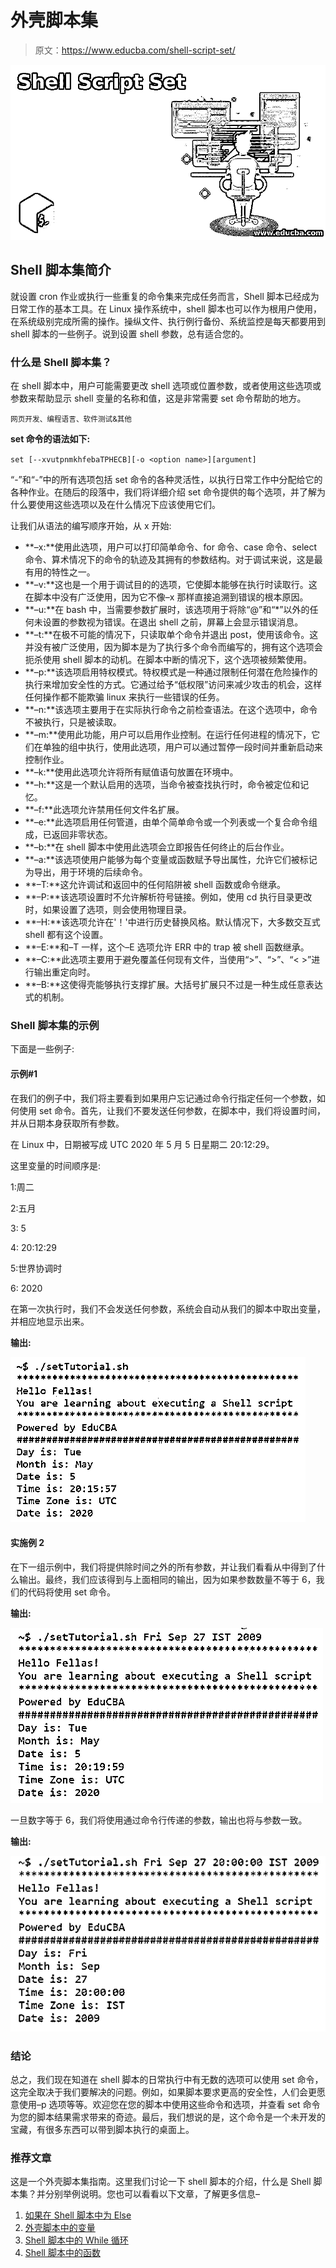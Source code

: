 # 外壳脚本集

> 原文：<https://www.educba.com/shell-script-set/>

![Shell Script Set](img/e6e2df66769162ae069a6b634a3744ac.png)



## Shell 脚本集简介

就设置 cron 作业或执行一些重复的命令集来完成任务而言，Shell 脚本已经成为日常工作的基本工具。在 Linux 操作系统中，shell 脚本也可以作为根用户使用，在系统级别完成所需的操作。操纵文件、执行例行备份、系统监控是每天都要用到 shell 脚本的一些例子。说到设置 shell 参数，总有适合您的。

### 什么是 Shell 脚本集？

在 shell 脚本中，用户可能需要更改 shell 选项或位置参数，或者使用这些选项或参数来帮助显示 shell 变量的名称和值，这是非常需要 set 命令帮助的地方。

<small>网页开发、编程语言、软件测试&其他</small>

**set 命令的语法如下:**

`set [--xvutpnmkhfebaTPHECB][-o <option name>][argument]`

“-”和“-”中的所有选项包括 set 命令的各种灵活性，以执行日常工作中分配给它的各种作业。在随后的段落中，我们将详细介绍 set 命令提供的每个选项，并了解为什么要使用这些选项以及在什么情况下应该使用它们。

让我们从语法的编写顺序开始，从 x 开始:

*   **–x:**使用此选项，用户可以打印简单命令、for 命令、case 命令、select 命令、算术情况下的命令的轨迹及其拥有的参数结构。对于调试来说，这是最有用的特性之一。
*   **–v:**这也是一个用于调试目的的选项，它使脚本能够在执行时读取行。这在脚本中没有广泛使用，因为它不像–x 那样直接追溯到错误的根本原因。
*   **–u:**在 bash 中，当需要参数扩展时，该选项用于将除“@”和“*”以外的任何未设置的参数视为错误。在退出 shell 之前，屏幕上会显示错误消息。
*   **–t:**在极不可能的情况下，只读取单个命令并退出 post，使用该命令。这并没有被广泛使用，因为脚本是为了执行多个命令而编写的，拥有这个选项会扼杀使用 shell 脚本的动机。在脚本中断的情况下，这个选项被频繁使用。
*   **–p:**该选项启用特权模式。特权模式是一种通过限制任何潜在危险操作的执行来增加安全性的方式。它通过给予“低权限”访问来减少攻击的机会，这样任何操作都不能欺骗 linux 来执行一些错误的任务。
*   **–n:**该选项主要用于在实际执行命令之前检查语法。在这个选项中，命令不被执行，只是被读取。
*   **–m:**使用此功能，用户可以启用作业控制。在运行任何进程的情况下，它们在单独的组中执行，使用此选项，用户可以通过暂停一段时间并重新启动来控制作业。
*   **–k:**使用此选项允许将所有赋值语句放置在环境中。
*   **–h:**这是一个默认启用的选项，当命令被查找执行时，命令被定位和记忆。
*   **–f:**此选项允许禁用任何文件名扩展。
*   **–e:**此选项启用任何管道，由单个简单命令或一个列表或一个复合命令组成，已返回非零状态。
*   **–b:**在 shell 脚本中使用此选项会立即报告任何终止的后台作业。
*   **–a:**该选项使用户能够为每个变量或函数赋予导出属性，允许它们被标记为导出，用于环境的后续命令。
*   **–T:**这允许调试和返回中的任何陷阱被 shell 函数或命令继承。
*   **–P:**该选项设置时不允许解析符号链接。例如，使用 cd 执行目录更改时，如果设置了选项，则会使用物理目录。
*   **–H:**该选项允许在'！'中进行历史替换风格。默认情况下，大多数交互式 shell 都有这个设置。
*   **–E:**和–T 一样，这个–E 选项允许 ERR 中的 trap 被 shell 函数继承。
*   **–C:**此选项主要用于避免覆盖任何现有文件，当使用“>”、“>”、“< >”进行输出重定向时。
*   **–B:**这使得壳能够执行支撑扩展。大括号扩展只不过是一种生成任意表达式的机制。

### Shell 脚本集的示例

下面是一些例子:

#### 示例#1

在我们的例子中，我们将主要看到如果用户忘记通过命令行指定任何一个参数，如何使用 set 命令。首先，让我们不要发送任何参数，在脚本中，我们将设置时间，并从日期本身获取所有参数。

在 Linux 中，日期被写成 UTC 2020 年 5 月 5 日星期二 20:12:29。

这里变量的时间顺序是:

1:周二

2:五月

3: 5

4: 20:12:29

5:世界协调时

6: 2020

在第一次执行时，我们不会发送任何参数，系统会自动从我们的脚本中取出变量，并相应地显示出来。

**输出:**

![shell script set 1](img/ad47577e83399c999e72a3a015349d86.png)



#### 实施例 2

在下一组示例中，我们将提供除时间之外的所有参数，并让我们看看从中得到了什么输出。最终，我们应该得到与上面相同的输出，因为如果参数数量不等于 6，我们的代码将使用 set 命令。

**输出:**

![shell script set 2](img/137e86821fffb8077d62109bdded828e.png)



一旦数字等于 6，我们将使用通过命令行传递的参数，输出也将与参数一致。

**输出:**

![use the arguments passed through command line](img/7e1ff9a5bc4611c28a928c09babf5b62.png)



### 结论

总之，我们现在知道在 shell 脚本的日常执行中有无数的选项可以使用 set 命令，这完全取决于我们要解决的问题。例如，如果脚本要求更高的安全性，人们会更愿意使用–p 选项等等。欢迎您在您的脚本中使用这些命令和选项，并查看 set 命令为您的脚本结果需求带来的奇迹。最后，我们想说的是，这个命令是一个未开发的宝藏，有很多东西可以带到脚本执行的桌面上。

### 推荐文章

这是一个外壳脚本集指南。这里我们讨论一下 shell 脚本的介绍，什么是 Shell 脚本集？并分别举例说明。您也可以看看以下文章，了解更多信息–

1.  [如果在 Shell 脚本中为 Else](https://www.educba.com/if-else-in-shell-scripting/)
2.  [外壳脚本中的变量](https://www.educba.com/variables-in-shell-scripting/)
3.  [Shell 脚本中的 While 循环](https://www.educba.com/while-loop-in-shell-scripting/)
4.  [Shell 脚本中的函数](https://www.educba.com/function-in-shell-scripting/)





